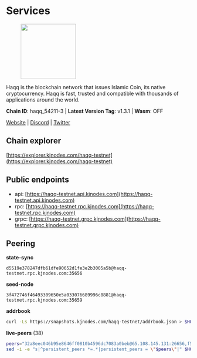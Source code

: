 # Services

<figure><img src="https://raw.githubusercontent.com/kj89/testnet_manuals/main/pingpub/logos/haqq.png" width="150" alt=""><figcaption></figcaption></figure>

Haqq is the blockchain network that issues Islamic Coin,  its native cryptocurrency. Haqq is fast, trusted and  compatible with thousands of applications around the world.

**Chain ID**: haqq_54211-3 | **Latest Version Tag**: v1.3.1 | **Wasm**: OFF

[Website](https://islamiccoin.net) | [Discord](https://discord.gg/hU9MHG5kZq) | [Twitter](https://twitter.com/Islamic_Coin)




## Chain explorer
[https://explorer.kjnodes.com/haqq-testnet](https://explorer.kjnodes.com/haqq-testnet)

## Public endpoints

* api: [https://haqq-testnet.api.kjnodes.com](https://haqq-testnet.api.kjnodes.com)
* rpc: [https://haqq-testnet.rpc.kjnodes.com](https://haqq-testnet.rpc.kjnodes.com)
* grpc: [https://haqq-testnet.grpc.kjnodes.com](https://haqq-testnet.grpc.kjnodes.com)

## Peering

**state-sync**

```text
d5519e378247dfb61dfe90652d1fe3e2b3005a5b@haqq-testnet.rpc.kjnodes.com:35656
```

**seed-node**

```text
3f472746f46493309650e5a033076689996c8881@haqq-testnet.rpc.kjnodes.com:35659
```

**addrbook**
```bash
curl -Ls https://snapshots.kjnodes.com/haqq-testnet/addrbook.json > $HOME/.haqqd/config/addrbook.json
```

**live-peers** (38)
```bash
peers="32a8eec046b95e8646ff0810b4596dc7083a0beb@65.108.145.131:26656,f50b6abb555c0d420834860d9a8f499801bb3ae8@135.181.62.222:26656,d5519e378247dfb61dfe90652d1fe3e2b3005a5b@65.109.68.190:35656,2d13d679b64e1a574904a140f72815644ec71131@65.21.133.125:30656,56158e0f2acf850114e82644afceb565a73b08cc@185.144.99.95:26656,6771e65c1b30cc514faf5943320fdda480fe9124@95.216.39.183:26656,3df5a68b919177179c6dcb0b9c9354fd6bbba1c8@65.109.92.240:20116,48a2a7762a579d25bca95b0a3548b714238dd60b@213.239.216.252:20656,0833039f717227ccd156d156ea772746b8ac6d71@146.19.24.139:26656,ee4db669ed2ff87cb2a47f848fa061517eb47737@161.97.151.46:26656,23ff658b56fbb8bc73372973a34733ff5d79b435@142.132.202.50:11604,927a323649e7dd8d4c75da6e5edaee439652b46f@65.109.92.241:20116,62bf004201a90ce00df6f69390378c3d90f6dd7e@45.83.173.19:26656,51e4544568cf880451bfffc292de88adc472f0e0@34.147.126.38:26656,001eb7a3a03dc11539541737262c4ddc84dec283@91.195.101.98:26656,59af99085c961a6a5c8dc4bc8b3abffda16ddccb@135.181.38.62:26656,b72f2156db8c87e679dc853730746ff40038120c@213.239.215.77:26656,78e3ef8adf819b479acc13a2f92ab5c0fa350aeb@66.45.231.30:11464,b60e128a16202a9913961f77e1d2160e0aae87d3@178.170.42.198:36656,ba56c564a5430632e59e2b08fc348735bc56b32f@154.12.232.140:26656,ed145a35b436878c1f1c10634bd18600f3696e17@95.217.181.142:26656,24e894d4d8a18276acf6051cccf369a1ce69842d@65.108.151.105:26656,97fbe24743895fe58ee7fb6a60a3c7826494f446@65.109.58.237:26656,6b0115c6b866544b201342b1d63374451bdc8d4e@31.134.187.134:35656,90b40d2b773090b82aa7788c2d1937e4fd6d2dc0@65.108.231.124:19656,47a269c3e30f70d8234a2afd8e9055e74129fde0@65.108.129.29:36656,43dc2d5ab6fa30cb10959717d26f31bc45b56fdd@149.102.133.67:35656,a6150d39e4725d28a56f41ebf3c6d457c54bd2f1@34.138.250.4:26656,d7ac44bf8f8d760c3df1a8695145021f35feb985@34.88.220.124:26656,0629018cef2e53288757381ffdc0b84cbb5931cc@95.216.1.249:26656,7094f2c1ee04801b76159bd614eb5947ffc8c5d9@109.71.177.3:35656,9f91d1845f0bd759ff6b83ba5e0f6f6650f57fa2@149.102.132.135:35656,6ce864d853904ebef9400528f129d8fefa6f1827@91.211.251.232:36656,8874e948e646cfb43ae1c5bdb69c1badf97285fc@149.102.128.160:26656,99a8389c84625503c2b8d734dfd78035d28e4f15@65.109.30.117:26656,1a68f19b58e0c4e99c907a3c43923641a1595c88@149.102.133.29:35656,f57fae1bdea281392b563a58978a2d8c0a37725f@95.217.233.234:26656,a884387139109784cad9193652b82ef20a85d713@38.242.159.148:26656"
sed -i -e "s|^persistent_peers *=.*|persistent_peers = \"$peers\"|" $HOME/.haqqd/config/config.toml
```
